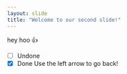 ```yaml
---
layout: slide
title: "Welcome to our second slide!"
---
```

hey hoo 👍
- [ ] Undone
- [x] Done
Use the left arrow to go back!
